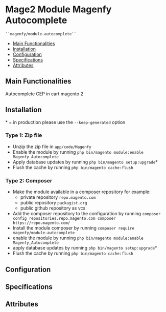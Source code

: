 # Mage2 Module Magenfy Autocomplete

    ``magenfy/module-autocomplete``

 - [Main Functionalities](#markdown-header-main-functionalities)
 - [Installation](#markdown-header-installation)
 - [Configuration](#markdown-header-configuration)
 - [Specifications](#markdown-header-specifications)
 - [Attributes](#markdown-header-attributes)


## Main Functionalities
Autocomplete CEP in cart magento 2

## Installation
\* = in production please use the `--keep-generated` option

### Type 1: Zip file

 - Unzip the zip file in `app/code/Magenfy`
 - Enable the module by running `php bin/magento module:enable Magenfy_Autocomplete`
 - Apply database updates by running `php bin/magento setup:upgrade`\*
 - Flush the cache by running `php bin/magento cache:flush`

### Type 2: Composer

 - Make the module available in a composer repository for example:
    - private repository `repo.magento.com`
    - public repository `packagist.org`
    - public github repository as vcs
 - Add the composer repository to the configuration by running `composer config repositories.repo.magento.com composer https://repo.magento.com/`
 - Install the module composer by running `composer require magenfy/module-autocomplete`
 - enable the module by running `php bin/magento module:enable Magenfy_Autocomplete`
 - apply database updates by running `php bin/magento setup:upgrade`\*
 - Flush the cache by running `php bin/magento cache:flush`


## Configuration




## Specifications




## Attributes



